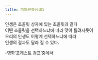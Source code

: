 ```yaml
---
title: 电影经典台词1
---
```


<p>인생은 초콜릿 상자에 있는 초콜릿과 같다<br />어떤 초콜릿을 선택하느냐에 따라 맛이 틀려지듯이<br />우리의 인생도 어떻게 선택하느냐에 따라<br />인생의 결과도 달라 질 수 있다.</p>



<p>-영화‘포레스트 검프’중에서</p>


